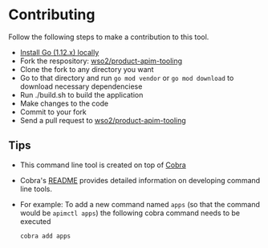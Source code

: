 # Contributing

Follow the following steps to make a contribution to this tool.

 * [Install Go (1.12.x) locally](https://golang.org/doc/install)
 * Fork the respository: [wso2/product-apim-tooling](https://github.com/wso2/product-apim-tooling)
 * Clone the fork to any directory you want
 * Go to that directory and run `go mod vendor` or `go mod download` to download necessary dependenciese
 * Run ./build.sh to build the application
 * Make changes to the code
 * Commit to your fork
 * Send a pull request to [wso2/product-apim-tooling](https://github.com/wso2/product-apim-tooling)


## Tips
 * This command line tool is created on top of [Cobra](https://github.com/spf13/cobra)
 * Cobra's [README](https://github.com/spf13/cobra/blob/master/README.md) provides detailed information on developing command line tools.
 * For example: To add a new command named `apps` (so that the command would be `apimctl apps`) the following cobra command needs to be executed

    `cobra add apps`